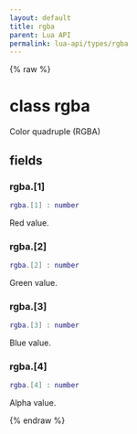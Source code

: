 ```yaml
---
layout: default
title: rgba
parent: Lua API
permalink: lua-api/types/rgba
---
```


{% raw %}

# class rgba





Color quadruple (RGBA)





## fields


### rgba.[1]

```lua
rgba.[1] : number
```



Red value.


### rgba.[2]

```lua
rgba.[2] : number
```



Green value.


### rgba.[3]

```lua
rgba.[3] : number
```



Blue value.


### rgba.[4]

```lua
rgba.[4] : number
```



Alpha value.




{% endraw %}